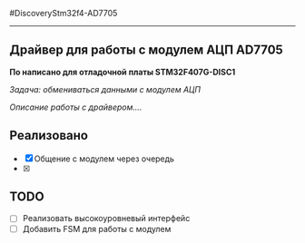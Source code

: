 #DiscoveryStm32f4-AD7705

_____
## Драйвер для работы с модулем АЦП AD7705
**По написано для отладочной платы STM32F407G-DISC1**

_Задача: обмениваться данными с модулем АЦП_

_Описание работы с драйвером...._

## Реализовано
- [x] Общение с модулем через очередь
- [x] 

## TODO
- [ ] Реализовать высокоуровневый интерфейс
- [ ] Добавить FSM для работы с модулем 
